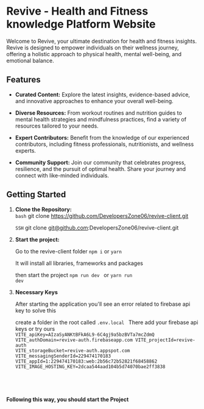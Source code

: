 # Revive - Health and Fitness knowledge Platform Website

Welcome to Revive, your ultimate destination for health and fitness insights. Revive is designed to empower individuals on their wellness journey, offering a holistic approach to physical health, mental well-being, and emotional balance.

## Features

- **Curated Content:** Explore the latest insights, evidence-based advice, and innovative approaches to enhance your overall well-being.

- **Diverse Resources:** From workout routines and nutrition guides to mental health strategies and mindfulness practices, find a variety of resources tailored to your needs.

- **Expert Contributors:** Benefit from the knowledge of our experienced contributors, including fitness professionals, nutritionists, and wellness experts.

- **Community Support:** Join our community that celebrates progress, resilience, and the pursuit of optimal health. Share your journey and connect with like-minded individuals.

## Getting Started

1. **Clone the Repository:** </br>
   ```bash```
   git clone https://github.com/DevelopersZone06/revive-client.git

   ```SSH``` 
   git clone git@github.com:DevelopersZone06/revive-client.git

2. **Start the project:**
   
   Go to the revive-client folder
   <code>npm i</code> or
   <code>yarn</code>

   It will install all libraries, frameworks and packages

   then start the project
   <code>npm run dev </code> or
   <code>yarn run dev</code>

3. **Necessary Keys**

   After starting the application you'll see an error related to firebase api key
   to solve this

   create a folder in the root called <code>.env.local </code>
   There add your firebase api keys or try ours
   <code>
   VITE_apiKey=AIzaSyANKtBFkA6L9-6C4gj9a5bzBVTa7mcZdmQ
VITE_authDomain=revive-auth.firebaseapp.com
VITE_projectId=revive-auth
VITE_storageBucket=revive-auth.appspot.com
VITE_messagingSenderId=229474170183
VITE_appId=1:229474170183:web:2b56c72b52821f68458862
VITE_IMAGE_HOSTING_KEY=2dcaa544aad104b5d74070bae2ff3838

</code>

**Following this way, you should start the Project**
